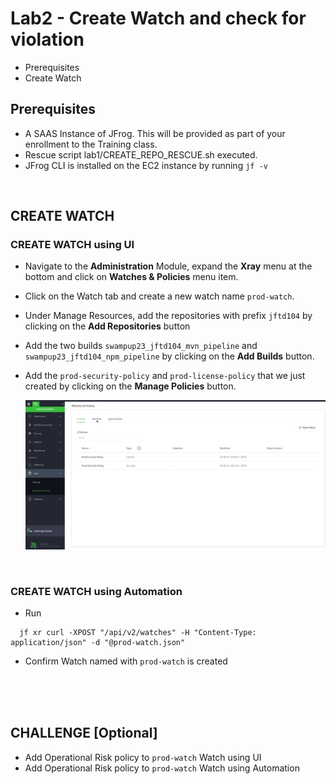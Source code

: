 # Lab2 - Create Watch and check for violation
- Prerequisites
- Create Watch


## Prerequisites
- A SAAS Instance of JFrog. This will be provided as part of your enrollment to the Training class.
- Rescue script lab1/CREATE_REPO_RESCUE.sh executed.
- JFrog CLI is installed on the EC2 instance by running `jf -v`

<br/>

## CREATE WATCH
### CREATE WATCH using UI
- Navigate to the **Administration** Module, expand the **Xray** menu at the bottom and click on **Watches & Policies** menu item.
- Click on the Watch tab and create a new watch name `prod-watch`. 
- Under Manage Resources, add the repositories with prefix `jftd104` by clicking on the **Add Repositories** button 
- Add the two builds `swampup23_jftd104_mvn_pipeline` and `swampup23_jftd104_npm_pipeline` by clicking on the **Add Builds** button. 
- Add the `prod-security-policy` and `prod-license-policy` that we just created by clicking on the **Manage Policies** button.

   ![New Watch](images/2-1.gif)

<br/>

### CREATE WATCH using Automation
- Run 
```
  jf xr curl -XPOST "/api/v2/watches" -H "Content-Type: application/json" -d "@prod-watch.json"
```
- Confirm Watch named with `prod-watch` is created

<br/>
<br/>
<br/>

## CHALLENGE [Optional]
- Add Operational Risk policy to `prod-watch` Watch using UI
- Add Operational Risk policy to `prod-watch` Watch using Automation
